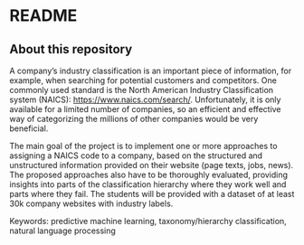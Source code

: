 # README #

## About this repository ##

A company’s industry classification is an important piece of information, for example, when searching for potential customers and competitors. One commonly used standard is the North American Industry Classification system (NAICS): https://www.naics.com/search/. Unfortunately, it is only available for a limited number of companies, so an efficient and effective way of categorizing the millions of other companies would be very beneficial.

The main goal of the project is to implement one or more approaches to assigning a NAICS code to a company, based on the structured and unstructured information provided on their website (page texts, jobs, news). The proposed approaches also have to be thoroughly evaluated, providing insights into parts of the classification hierarchy where they work well and parts where they fail. The students will be provided with a dataset of at least 30k company websites with industry labels.

Keywords: predictive machine learning, taxonomy/hierarchy classification, natural language processing
